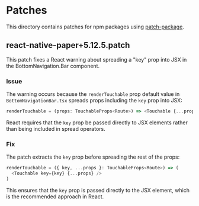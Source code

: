 # Patches

This directory contains patches for npm packages using [patch-package](https://github.com/ds300/patch-package).

## react-native-paper+5.12.5.patch

This patch fixes a React warning about spreading a "key" prop into JSX in the BottomNavigation.Bar component.

### Issue

The warning occurs because the `renderTouchable` prop default value in `BottomNavigationBar.tsx` spreads props including the `key` prop into JSX:

```typescript
renderTouchable = (props: TouchableProps<Route>) => <Touchable {...props} />
```

React requires that the `key` prop be passed directly to JSX elements rather than being included in spread operators.

### Fix

The patch extracts the `key` prop before spreading the rest of the props:

```typescript
renderTouchable = ({ key, ...props }: TouchableProps<Route>) => (
  <Touchable key={key} {...props} />
)
```

This ensures that the `key` prop is passed directly to the JSX element, which is the recommended approach in React.
